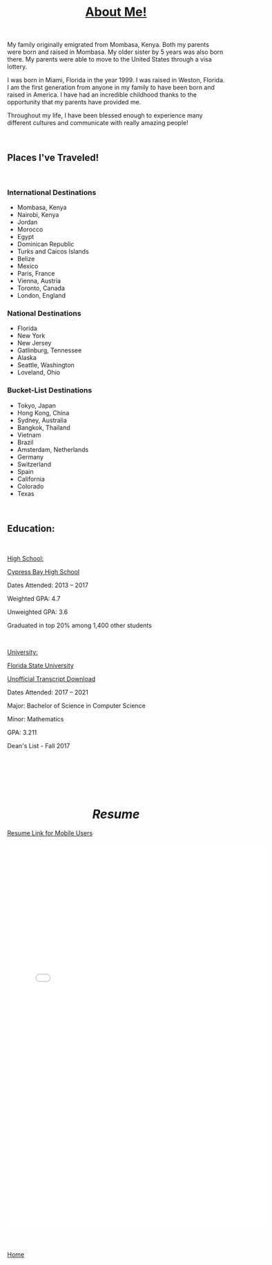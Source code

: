 <h1 style="text-align: center;"><u>About Me!</u></h1>
<p>&nbsp;</p>
<p>My family originally emigrated from Mombasa, Kenya. Both my parents were born and raised in Mombasa. My older sister by 5 years was also born there. My parents were able to move to the United States through a visa lottery. </p>
<p>I was born in Miami, Florida in the year 1999. I was raised in Weston, Florida. I am the first generation from anyone in my family to have been born and raised in America. I have had an incredible childhood thanks to the opportunity that my parents have provided me.</p>
<p>Throughout my life, I have been blessed enough to experience many different cultures and communicate with really amazing people!</p>

<p>&nbsp;</p>
<h2><strong>Places I've Traveled!</strong> </h2>
<p>&nbsp;</p>

<h3>International Destinations</h3>

  * Mombasa, Kenya 
  * Nairobi, Kenya
  * Jordan
  * Morocco
  * Egypt
  * Dominican Republic
  * Turks and Caicos Islands
  * Belize
  * Mexico
  * Paris, France
  * Vienna, Austria
  * Toronto, Canada
  * London, England

<h3>National Destinations</h3>

  * Florida
  * New York
  * New Jersey
  * Gatlinburg, Tennessee
  * Alaska
  * Seattle, Washington
  * Loveland, Ohio

<h3>Bucket-List Destinations</h3>

  * Tokyo, Japan
  * Hong Kong, China
  * Sydney, Australia
  * Bangkok, Thailand
  * Vietnam
  * Brazil
  * Amsterdam, Netherlands
  * Germany
  * Switzerland
  * Spain
  * California
  * Colorado
  * Texas

<p>&nbsp;</p>
<h2><strong>Education: </strong></h2>
<p>&nbsp;</p>

<p><span style="text-decoration: underline;">High School:</span></p>

[Cypress Bay High School](https://www.browardschools.com/cypressbay)
<div class="pv-entity__summary-info pv-entity__summary-info--background-section">
<p class="pv-entity__dates t-14 t-black--light t-normal"><span class="visually-hidden">Dates Attended: 2</span><time>013</time>&nbsp;&ndash;&nbsp;<time>2017</time></p>
</div>
<div id="ember132" class="pv-entity__extra-details t-14 t-black--light ember-view">
<p class="pv-entity__description t-14 t-normal mt4">Weighted GPA: 4.7</p>
<p class="pv-entity__description t-14 t-normal mt4">Unweighted GPA: 3.6</p>
<p class="pv-entity__description t-14 t-normal mt4">Graduated in top 20% among 1,400 other students</p>
<p class="pv-entity__description t-14 t-normal mt4">&nbsp;</p>
<p class="pv-entity__description t-14 t-normal mt4"><span style="text-decoration: underline;">University:</span></p>
</div>

[Florida State University](https://www.fsu.edu/)

[Unofficial Transcript Download](images/TSRPT.pdf)
<p class="pv-entity__dates t-14 t-black--light t-normal"><span class="visually-hidden">Dates Attended: 2</span><time>017</time>&nbsp;&ndash;&nbsp;<time>2021</time></p>
<p>Major: Bachelor of Science in Computer Science</p>
<p>Minor: Mathematics</p>
<p>GPA: 3.211</p>
<p>Dean's List - Fall 2017</p>

<p>&nbsp;</p>
<p>&nbsp;</p>
<p>&nbsp;</p>
<h1 style="text-align: center;"><em>Resume</em></h1>

[Resume Link for Mobile Users](images/Resume.pdf)

 <p><center>
    <embed src="images/Resume.pdf" width="600px" height="900px" />
</center></p>
<p>&nbsp;</p>

[Home](index)